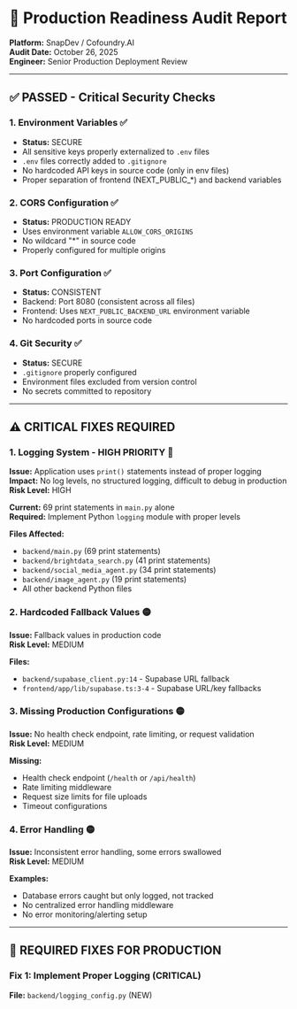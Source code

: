 # 🚨 Production Readiness Audit Report
**Platform:** SnapDev / Cofoundry.AI  
**Audit Date:** October 26, 2025  
**Engineer:** Senior Production Deployment Review

---

## ✅ PASSED - Critical Security Checks

### 1. Environment Variables ✅
- **Status:** SECURE
- All sensitive keys properly externalized to `.env` files
- `.env` files correctly added to `.gitignore`
- No hardcoded API keys in source code (only in env files)
- Proper separation of frontend (NEXT_PUBLIC_*) and backend variables

### 2. CORS Configuration ✅
- **Status:** PRODUCTION READY
- Uses environment variable `ALLOW_CORS_ORIGINS`
- No wildcard "*" in source code
- Properly configured for multiple origins

### 3. Port Configuration ✅
- **Status:** CONSISTENT
- Backend: Port 8080 (consistent across all files)
- Frontend: Uses `NEXT_PUBLIC_BACKEND_URL` environment variable
- No hardcoded ports in source code

### 4. Git Security ✅
- **Status:** SECURE
- `.gitignore` properly configured
- Environment files excluded from version control
- No secrets committed to repository

---

## ⚠️  CRITICAL FIXES REQUIRED

### 1. **Logging System - HIGH PRIORITY** 🔴
**Issue:** Application uses `print()` statements instead of proper logging  
**Impact:** No log levels, no structured logging, difficult to debug in production  
**Risk Level:** HIGH

**Current:** 69 print statements in `main.py` alone  
**Required:** Implement Python `logging` module with proper levels

**Files Affected:**
- `backend/main.py` (69 print statements)
- `backend/brightdata_search.py` (41 print statements)  
- `backend/social_media_agent.py` (34 print statements)
- `backend/image_agent.py` (19 print statements)
- All other backend Python files

### 2. **Hardcoded Fallback Values** 🟡
**Issue:** Fallback values in production code  
**Risk Level:** MEDIUM

**Files:**
- `backend/supabase_client.py:14` - Supabase URL fallback
- `frontend/app/lib/supabase.ts:3-4` - Supabase URL/key fallbacks

### 3. **Missing Production Configurations** 🟡
**Issue:** No health check endpoint, rate limiting, or request validation  
**Risk Level:** MEDIUM

**Missing:**
- Health check endpoint (`/health` or `/api/health`)
- Rate limiting middleware
- Request size limits for file uploads
- Timeout configurations

### 4. **Error Handling** 🟡
**Issue:** Inconsistent error handling, some errors swallowed  
**Risk Level:** MEDIUM

**Examples:**
- Database errors caught but only logged, not tracked
- No centralized error handling middleware
- No error monitoring/alerting setup

---

## 🔧 REQUIRED FIXES FOR PRODUCTION

### Fix 1: Implement Proper Logging (CRITICAL)

**File:** `backend/logging_config.py` (NEW)
